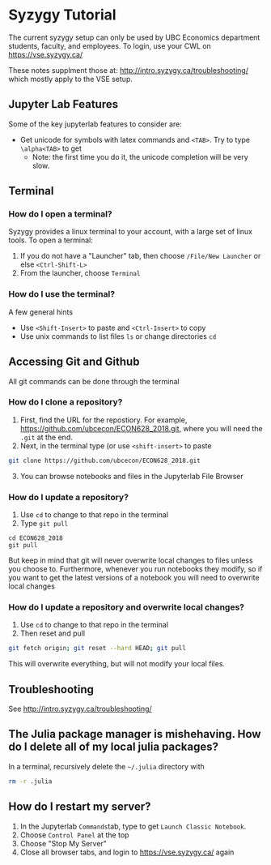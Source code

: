 # Syzygy Tutorial

The current syzygy setup can only be used by UBC Economics department students, faculty, and employees.  To login, use your CWL on https://vse.syzygy.ca/ 

These notes supplment those at: http://intro.syzygy.ca/troubleshooting/ which mostly apply to the VSE setup.

## Jupyter Lab Features
Some of the key jupyterlab features to consider are:
- Get unicode for symbols with latex commands and `<TAB>`.  Try to type `\alpha<TAB>` to get 
  - Note: the first time you do it, the unicode completion will be very slow.

## Terminal

### How do I open a terminal?
Syzygy provides a linux terminal to your account, with a large set of linux tools.  To open a terminal:
1. If you do not have a "Launcher" tab, then choose `/File/New Launcher` or else `<Ctrl-Shift-L>`
2. From the launcher, choose `Terminal`

### How do I use the terminal?
A few general hints
- Use `<Shift-Insert>` to paste and `<Ctrl-Insert>` to copy
- Use unix commands to list files `ls` or change directories `cd`

## Accessing Git and Github
All git commands can be done through the terminal

### How do I clone a repository?
1. First, find the URL for the repostiory.  For example, https://github.com/ubcecon/ECON628_2018.git, where you will need the `.git` at the end.
2. Next, in the terminal type (or use `<shift-insert>` to paste
```bash
git clone https://github.com/ubcecon/ECON628_2018.git
```
3. You can browse notebooks and files in the Jupyterlab File Browser

### How do I update a repository?
1. Use `cd` to change to that repo in the terminal
2. Type `git pull`
```
cd ECON628_2018
git pull
```
But keep in mind that git will never overwrite local changes to files unless you choose to.  Furthermore, whenever you run notebooks they modify, so if you want to get the latest versions of a notebook you will need to overwrite local changes

### How do I update a repository and overwrite local changes?
1. Use `cd` to change to that repo in the terminal
2. Then reset and pull
```bash
git fetch origin; git reset --hard HEAD; git pull
```
This will overwrite everything, but will not modify your local files.

## Troubleshooting
See http://intro.syzygy.ca/troubleshooting/

## The Julia package manager is mishehaving.  How do I delete all of my local julia packages?
In a terminal, recursively delete the `~/.julia` directory with
```bash
rm -r .julia
```

## How do I restart my server?
1. In the Jupyterlab  `Commands`tab, type to get `Launch Classic Notebook`.
2. Choose `Control Panel` at the top
3. Choose "Stop My Server" 
4. Close all browser tabs, and login to https://vse.syzygy.ca/ again
